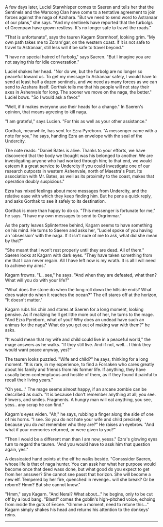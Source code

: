 A few days later, Luciel Starwhisper comes to Saeren and tells her that the Sentinels and the Warsong Clan have come to a tentative agreement to join forces against the naga of Azshara. "But we need to send word to Astranaar of our plans," she says. "And my sentinels have reported that the furbolgs of Greenpaw have grown restless. It's no longer safe to travel the roads."

"That is unfortunate", says the tauren Kagarn Stormhoof, looking grim. "My own path takes me to Zoram'gar, on the western coast. If it is not safe to travel to Astranaar, still less will it be safe to travel beyond."

"I have no special hatred of furbolg," says Saeren. "But I imagine you are not saying this for idle conversation."

Luciel shakes her head. "Nor do we, but the furbolg are no longer so peaceful toward us. To get my message to Astranaar safely, I would have to send at least half a dozen sentinels, and we need as many forces as we can send to Azshara itself. Gorthak tells me that his people will not stay their axes in Ashenvale for long. The sooner we move on the naga, the better." Luciel bows. "So I would ask a favor."

"Well, if it makes everyone use their heads for a change." In Saeren's opinion, that means agreeing to kill naga.

"I am grateful," says Lucien. "For this as well as your other assistance."

Gorthak, meanwhile, has sent for Ezra Pyreborn. "A messenger came with a note for you," he says, handing Ezra an envelope with the seal of the Undercity.

The note reads: "Daniel Bates is alive. Thanks to your efforts, we have discovered that the body we thought was his belonged to another. We are investigating anyone who had worked through him; to that end, we would esteem it a great service to Undercity if you could investigate one of our research outposts in western Ashenvale, north of Maestra's Post. Its association with Mr. Bates, as well as its proximity to the coast, makes that operation doubly suspicious."

Ezra has mixed feelings about more messages from Undercity, and the relative ease with which they keep finding him. But he pens a quick reply, and asks Gorthak to see it safely to its destination.

Gorthak is more than happy to do so. "This messenger is fortunate for me," he says. "I have my own messages to send to Orgrimmar."

As the party leaves Splintertree behind, Kagarn seems to have something on his mind. He turns to Saeren and asks her, "Luciel spoke of you having an 'obsession' with the naga. If it isn't rude of me to ask, what did she mean by that?"

"She meant that I won't rest properly until they are dead. All of them." Saeren looks at Kagarn with dark eyes. "They have taken something from me that I can never regain. All I have left now is my wrath. It is all I will need to achieve my aims."

Kagarn frowns. "I... see," he says. "And when they are defeated, what then? What will you do with your life?"

"What does the stone do when the long roll down the hillside ends? What does water do when it reaches the ocean?" The elf stares off at the horizon, "It doesn't matter."

Kagarn rubs his chin and stares at Saeren for a long moment, looking pensive. As if realizing he'll get little more out of her, he turns to the mage. "And Ezra Pyreborn, what of you? Why does an undead have such an animus for the naga? What do you get out of making war with them?" he asks.

"It would mean that my wife and child could live in a peaceful world," the mage answers as he walks. "If they still live. And if not, well... I think they would want peace anyway, yes?"

The tauren looks puzzled. "Wife and child?" he says, thinking for a long moment. "It is rare, in my experience, to find a Forsaken who cares greatly about his family and friends from his former life. If anything, they have usually been contemptuous and hostile of them, as if they found it painful to recall their living years."

"Oh yes..." The mage seems almost happy, if an arcane zombie can be described as such. "It is because I don't remember anything at all, you see. Flowers, and smiles. Fragments. A hungry man will eat anything, you see, yess.. any scrap he can find."

Kagarn's eyes widen. "Ah," he says, rubbing a finger along the side of one of his horns. "I see. So you do not hate your wife and child precisely because you do _not_ remember who they are?" He raises an eyebrow. "And what if your memories returned, or were given to you?"

"Then I would be a different man than I am now, yesss." Ezra's glowing eyes turn to regard the tauren. "And you would have to assk him that question again, yes."

A dessicated hand points at the elf he walks beside. "Consssider Saeren, whose life is that of naga hunter. You can assk her what her purpose would become once that deed wass done, but what good do you expect to get from her ansswer? She cannot see passt that horizon. She will become a new elf. Tempered by her fire, quenched in revenge.. will she break? Or be reborn? Hmm? But she cannot know."

"Hmm," says Kagarn. "And Nerai? What about..." he begins, only to be cut off by a loud bang. "Blast!" comes the goblin's high-pitched voice, echoing from inside the guts of Eecee. "Gimme a moment, need to retune this..." Kagarn simply shakes his head and returns his attention to the donkeys' reins.

---